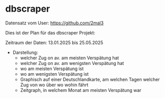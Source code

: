 # dbscraper

Datensatz vom User: https://github.com/2mal3

Dies ist der Plan für das dbscraper Projekt:

Zeitraum der Daten:
    13.01.2025 bis 25.05.2025

- Darstellung: 
    - welcher Zug on av. am meisten Verspätung hat
    - welcher Zug on av. am wenigsten Verspätung hat
    - wo am meisten Verspätung ist
    - wo am wenigsten Verspätung ist
    - Graphisch auf einer Deutschlandkarte, am welchen Tagen welcher Zug von wo über wo wohin fährt
    - Zeitgraph, in welchem Monat am meisten Verspätung war